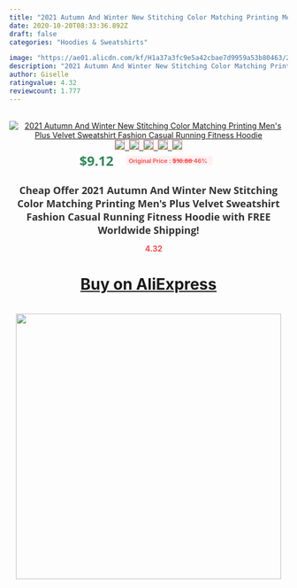 ```yaml
---
title: "2021 Autumn And Winter New Stitching Color Matching Printing Men's Plus Velvet Sweatshirt Fashion Casual Running Fitness Hoodie"
date: 2020-10-20T08:33:36.892Z
draft: false
categories: "Hoodies & Sweatshirts"

image: "https://ae01.alicdn.com/kf/H1a37a3fc9e5a42cbae7d9959a53b80463/2021-Autumn-And-Winter-New-Stitching-Color-Matching-Printing-Men-s-Plus-Velvet-Sweatshirt-Fashion-Casual.jpg"
description: "2021 Autumn And Winter New Stitching Color Matching Printing Men's Plus Velvet Sweatshirt Fashion Casual Running Fitness Hoodie"
author: Giselle
ratingvalue: 4.32
reviewcount: 1.777
---
```

<br>
<div style="text-align: center;">
<a href="https://s.click.aliexpress.com/e/_A5gEmD" target="_blank" rel="nofollow noopener noreferrer"><img alt="2021 Autumn And Winter New Stitching Color Matching Printing Men's Plus Velvet Sweatshirt Fashion Casual Running Fitness Hoodie" class="magnifier-image" src="https://ae01.alicdn.com/kf/H1a37a3fc9e5a42cbae7d9959a53b80463/2021-Autumn-And-Winter-New-Stitching-Color-Matching-Printing-Men-s-Plus-Velvet-Sweatshirt-Fashion-Casual.jpg_640x640.jpg">
<br>
<img style="border:1px solid salmon" src="https://ae01.alicdn.com/kf/H1a37a3fc9e5a42cbae7d9959a53b80463/2021-Autumn-And-Winter-New-Stitching-Color-Matching-Printing-Men-s-Plus-Velvet-Sweatshirt-Fashion-Casual.jpg_120x120.jpg">&nbsp;&nbsp;<img style="border:1px solid salmon" src="https://ae01.alicdn.com/kf/H415f1cd82a3140d1a160db3dddbe1b93k/2021-Autumn-And-Winter-New-Stitching-Color-Matching-Printing-Men-s-Plus-Velvet-Sweatshirt-Fashion-Casual.jpg_120x120.jpg">&nbsp;&nbsp;<img style="border:1px solid salmon" src="https://ae01.alicdn.com/kf/H8510b82fcca9451abdf923133a97760ab/2021-Autumn-And-Winter-New-Stitching-Color-Matching-Printing-Men-s-Plus-Velvet-Sweatshirt-Fashion-Casual.jpg_120x120.jpg">&nbsp;&nbsp;<img style="border:1px solid salmon" src="https://ae01.alicdn.com/kf/Ha2448c98a15b49558c993f0a6bb26a91N/2021-Autumn-And-Winter-New-Stitching-Color-Matching-Printing-Men-s-Plus-Velvet-Sweatshirt-Fashion-Casual.jpg_120x120.jpg">&nbsp;&nbsp;<img style="border:1px solid salmon" src="https://ae01.alicdn.com/kf/H395ca4ae70934f3e94cbcd8161f98fef4/2021-Autumn-And-Winter-New-Stitching-Color-Matching-Printing-Men-s-Plus-Velvet-Sweatshirt-Fashion-Casual.jpg_120x120.jpg"></a></div><br0>
<div style="text-align: center;"><span style="background-color: white; border: 0px; box-sizing: border-box; color: seagreen; display: inline-block; font-family: &quot;open sans&quot; , &quot;arial&quot; , &quot;helvetica&quot; , sans-serif , &quot;heiti&quot;; font-size: 24px; font-stretch: inherit; font-weight: 700; line-height: inherit; margin: 0px 10px 0px 0px; padding: 0px; vertical-align: middle;">$9.12 </span>
<span style="background: rgb(255 , 241 , 241); border-radius: 3px; border: 0px; box-sizing: border-box; color: #ff4747; display: inline-block; font-family: inherit; font-size: 12px; font-stretch: inherit; font-style: inherit; font-variant: inherit; font-weight: 600; line-height: inherit; margin: 0px; padding: 2px 5px; transform: scale(0.9); vertical-align: middle;">Original Price : <b style="text-decoration: line-through;">$16.88 </b> 46%&nbsp;&nbsp;</span></div>
<h1 style="color: #333333; display: inline-block; font-family: &quot;open sans&quot; , &quot;arial&quot; , &quot;helvetica&quot; , sans-serif , &quot;heiti&quot;; font-size: 18px; font-stretch: inherit; font-weight: 700; text-align: center;">Cheap Offer 2021 Autumn And Winter New Stitching Color Matching Printing Men's Plus Velvet Sweatshirt Fashion Casual Running Fitness Hoodie with FREE Worldwide Shipping!</h1>
<div style="color: #ff4747; text-align: center;">
<img src="https://4.bp.blogspot.com/-M0ZcTcb-5uY/XleCXlxnR4I/AAAAAAAAAEc/OrjgMkXV1oMQFaCRZj5HQwOCBcu3w1FegCPcBGAYYCw/s1600/star.png" style="height: 15px;">&nbsp;<b>4.32</b></div>
<div class="button_cont" align="center"><a class="buynow_a" href="https://s.click.aliexpress.com/e/_A5gEmD" target="_blank" rel="nofollow noopener noreferrer"><H1>Buy on AliExpress</H1></a></div><br>
<div class="separator" style="clear: both; text-align: center;">
<img src="https://lh3.googleusercontent.com/-pTy5HemUv9M/XlePHvY0dAI/AAAAAAAAAE4/0nX5iRUoIWY8eMW9Dpxeirr157OZliDIgCLcBGAsYHQ/s1600/badge.gif" width="480">
</div>
